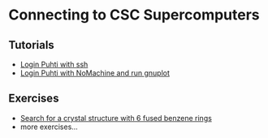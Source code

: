 # Connecting to CSC Supercomputers

## Tutorials
* [Login Puhti with ssh](ssh-puhti.md)
* [Login Puhti with NoMachine and run gnuplot](https://docs.csc.fi/support/tutorials/nomachine-usage/)

## Exercises
* [Search for a crystal structure with 6 fused benzene rings](mercury.md)
* more exercises...

